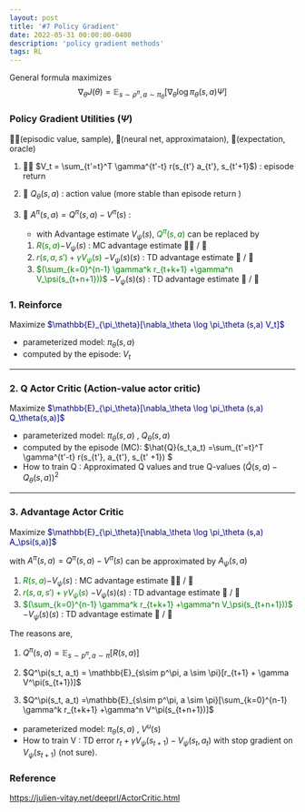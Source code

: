 ```yaml
---
layout: post
title: '#7 Policy Gradient'
date: 2022-05-31 00:00:00-0400
description: 'policy gradient methods'
tags: RL 
---
```


General formula maximizes <span> $$\nabla_\theta J(\theta) = \mathbb{E}_{s \sim \rho^\pi, a \sim \pi_\theta}[\nabla_\theta \log \pi_\theta (s,a) \Psi ]$$</span>


### Policy Gradient Utilities ($\Psi$)

🏃‍♂️(episodic value, sample),  🤖(neural net, approximataion), 🔮(expectation, oracle)

1. 🏃‍♂️ $V_t = \sum_{t'=t}^T \gamma^{t'-t} r(s_{t'} a_{t'}, s_{t'+1}$) : episode return 
2. 🤖 $Q_\theta(s,a)$ : action value (more stable than episode return ) 
3. 🔮 $A^\pi(s,a) = Q^\pi(s,a) - V^\pi(s)$ : 
    * with Advantage estimate $V_\psi(s)$,  <span style="color:green">$Q^\pi(s,a)$</span> can be replaced by 

    1. <span style="color:green">$R(s,a)$</span>$- V_\psi(s)$ : MC advantage estimate  🏃‍♂️ /  🤖
    2. <span style="color:green">$r(s,a,s') + \gamma V_\psi(s)$</span> $- V_\psi(s)(s)$ : TD advantage estimate 🤖 /  🤖
    3. <span style="color:green">$(\sum_{k=0}^{n-1} \gamma^k r_{t+k+1} +\gamma^n  V_\psi(s_{t+n+1}))$</span> $- V_\psi(s)(s)$ : TD advantage estimate 🤖 /  🤖


### 1. Reinforce 


<p align="left">
Maximize <span style="color:navy">$\mathbb{E}_{\pi_\theta}[\nabla_\theta \log \pi_\theta (s,a) V_t]$</span>
 </p>

 * parameterized model: $\pi_\theta(s,a)$   
 * computed by the episode: $V_t$ 

<hr/>

### 2.  Q Actor Critic (Action-value actor critic)
  

<p align="left">
Maximize <span style="color:navy">$\mathbb{E}_{\pi_\theta}[\nabla_\theta \log \pi_\theta (s,a) Q_\theta(s,a)]$</span>
 </p>


 * parameterized model: $\pi_\theta(s,a)$ , $Q_\theta(s,a)$  
 * computed by the episode (MC):  $\hat{Q}(s_t,a_t) =\sum_{t'=t}^T \gamma^{t'-t} r(s_{t'}, a_{t'}, s_{t' +1}) $
 * How to train Q : Approximated Q values and true Q-values $(\hat{Q}(s, a) - Q_\theta(s, a))^2$

<hr/>

### 3. Advantage Actor Critic


<p align="left">
Maximize <span style="color:navy">$\mathbb{E}_{\pi_\theta}[\nabla_\theta \log \pi_\theta (s,a) A_\psi(s,a)]$</span>
 </p>

 
with $A^\pi(s,a) = Q^\pi(s,a) - V^\pi(s)$ can be approximated by  $A_\psi(s,a)$

1. <span style="color:green">$R(s,a)$</span>$- V_\psi(s)$ : MC advantage estimate  🏃‍♂️ /  🤖
2. <span style="color:green">$r(s,a,s') + \gamma V_\psi(s)$</span> $- V_\psi(s)(s)$ : TD advantage estimate 🤖 /  🤖
3. <span style="color:green">$(\sum_{k=0}^{n-1} \gamma^k r_{t+k+1} +\gamma^n  V_\psi(s_{t+n+1}))$</span> $- V_\psi(s)(s)$ : TD advantage estimate 🤖 /  🤖

The reasons are,

1. $Q^{\pi}(s,a) = \mathbb{E}_{s\sim p^\pi, a \sim \pi}[R(s,a)]$
2. <p>$Q^\pi(s_t, a_t) = \mathbb{E}_{s\sim p^\pi, a \sim \pi}[r_{t+1} + \gamma V^\pi(s_{t+1})]$</p>
3. <p>$Q^\pi(s_t, a_t) =\mathbb{E}_{s\sim p^\pi, a \sim \pi}[\sum_{k=0}^{n-1} \gamma^k r_{t+k+1} +\gamma^n  V^\pi(s_{t+n+1})]$</p>

 * parameterized model: $\pi_\theta(s,a)$ , $V^u(s)$  
 * How to train V : TD error $r_t + \gamma V_\psi(s_{t+1}) - V_\psi(s_t, a_t)$ with stop gradient on $V_\psi(s_{t+1})$ (not sure).


### Reference 

https://julien-vitay.net/deeprl/ActorCritic.html